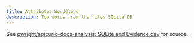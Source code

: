 ```yaml
---
title: Attributes WordCloud
description: Top words from the files SQLite DB
---
```


See [pwright/apicurio-docs-analysis: SQLite and Evidence.dev](https://github.com/pwright/apicurio-docs-analysis) for source.